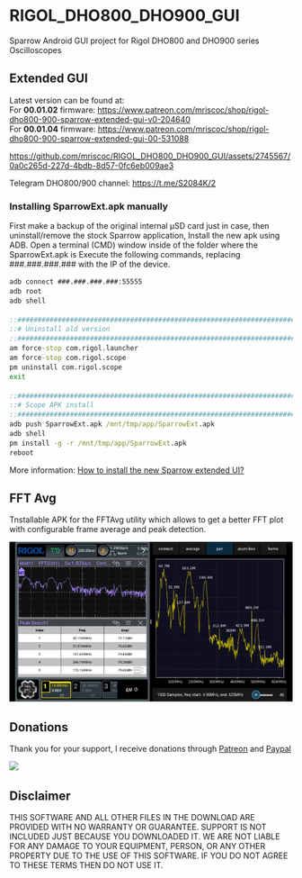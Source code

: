# RIGOL_DHO800_DHO900_GUI
Sparrow Android GUI project for Rigol DHO800 and DHO900 series Oscilloscopes

## Extended GUI

Latest version can be found at:  
For **00.01.02** firmware: https://www.patreon.com/mriscoc/shop/rigol-dho800-900-sparrow-extended-gui-v0-204640  
For **00.01.04** firmware: https://www.patreon.com/mriscoc/shop/rigol-dho800-900-sparrow-extended-gui-00-531088
  
https://github.com/mriscoc/RIGOL_DHO800_DHO900_GUI/assets/2745567/0a0c265d-227d-4bdb-8d57-0fc6eb009ae3

Telegram DHO800/900 channel: https://t.me/S2084K/2

### Installing SparrowExt.apk manually
First make a backup of the original internal µSD card just in case,
then uninstall/remove the stock Sparrow application, Install the new apk using ADB.
Open a terminal (CMD) window inside of the folder where the SparrowExt.apk is
Execute the following commands, replacing ###.###.###.### with the IP
of the device.
```cmd
adb connect ###.###.###.###:55555
adb root
adb shell

::####################################################################################
::# Uninstall old version
::####################################################################################
am force-stop com.rigol.launcher
am force-stop com.rigol.scope
pm uninstall com.rigol.scope
exit

::####################################################################################
::# Scope APK install
::####################################################################################
adb push SparrowExt.apk /mnt/tmp/app/SparrowExt.apk
adb shell
pm install -g -r /mnt/tmp/app/SparrowExt.apk
reboot
```

More information: [How to install the new Sparrow extended UI?](https://github.com/mriscoc/RIGOL_DHO800_DHO900_GUI/discussions/4)

## FFT Avg
Tnstallable APK for the FFTAvg utility which allows to get a better FFT plot with configurable frame average and peak detection.

![](https://github.com/mriscoc/RIGOL_DHO800_DHO900_GUI/blob/master/img/fftavg.gif?raw=true)


## Donations
Thank you for your support, I receive donations through [Patreon](https://www.patreon.com/mriscoc) and [Paypal](https://www.paypal.com/donate/?business=85SPAAR6UZEE8)   

[<img src="https://www.paypalobjects.com/en_US/i/btn/btn_donateCC_LG.gif">](https://www.paypal.com/donate?business=85SPAAR6UZEE8&currency_code=USD)   

## Disclaimer  

THIS SOFTWARE AND ALL OTHER FILES IN THE DOWNLOAD ARE PROVIDED WITH NO WARRANTY OR GUARANTEE. SUPPORT IS NOT INCLUDED JUST BECAUSE YOU DOWNLOADED IT. WE ARE NOT LIABLE FOR ANY DAMAGE TO YOUR EQUIPMENT, PERSON, OR ANY OTHER PROPERTY DUE TO THE USE OF THIS SOFTWARE. IF YOU DO NOT AGREE TO THESE TERMS THEN DO NOT USE IT.
